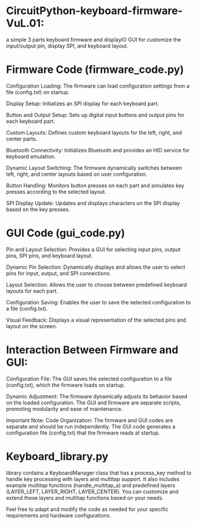 # CircuitPython-keyboard-firmware-VuL.01:
a simple 3 parts keyboard firmware and displayIO GUI for customize the input/output pin, display SPI, and keyboard layout.

# Firmware Code (firmware_code.py)

Configuration Loading:
The firmware can load configuration settings from a file (config.txt) on startup.

Display Setup:
Initializes an SPI display for each keyboard part.

Button and Output Setup:
Sets up digital input buttons and output pins for each keyboard part.

Custom Layouts:
Defines custom keyboard layouts for the left, right, and center parts.

Bluetooth Connectivity:
Initializes Bluetooth and provides an HID service for keyboard emulation.

Dynamic Layout Switching:
The firmware dynamically switches between left, right, and center layouts based on user configuration.

Button Handling:
Monitors button presses on each part and simulates key presses according to the selected layout.

SPI Display Update:
Updates and displays characters on the SPI display based on the key presses.

# GUI Code (gui_code.py)

Pin and Layout Selection:
Provides a GUI for selecting input pins, output pins, SPI pins, and keyboard layout.

Dynamic Pin Selection:
Dynamically displays and allows the user to select pins for input, output, and SPI connections.

Layout Selection:
Allows the user to choose between predefined keyboard layouts for each part.

Configuration Saving:
Enables the user to save the selected configuration to a file (config.txt).

Visual Feedback:
Displays a visual representation of the selected pins and layout on the screen.

# Interaction Between Firmware and GUI:

Configuration File:
The GUI saves the selected configuration to a file (config.txt), which the firmware loads on startup.

Dynamic Adjustment:
The firmware dynamically adjusts its behavior based on the loaded configuration.
The GUI and firmware are separate scripts, promoting modularity and ease of maintenance.

Important Note:
Code Organization:
The firmware and GUI codes are separate and should be run independently. 
The GUI code generates a configuration file (config.txt) that the firmware reads at startup.

# Keyboard_library.py 
 library contains a KeyboardManager class that has a process_key method to handle key processing with layers and multitap support. 
It also includes example multitap functions (handle_multitap_a) and predefined layers (LAYER_LEFT, LAYER_RIGHT, LAYER_CENTER). 
You can customize and extend these layers and multitap functions based on your needs.

Feel free to adapt and modify the code as needed for your specific requirements and hardware configurations.
